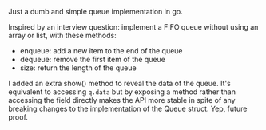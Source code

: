 Just a dumb and simple queue implementation in go.

Inspired by an interview question: implement a FIFO queue without using an array or list, with these methods:

- enqueue: add a new item to the end of the queue
- dequeue: remove the first item of the queue
- size: return the length of the queue

I added an extra show() method to reveal the data of the queue. It's equivalent to accessing `q.data` but by exposing a method rather than accessing the field directly makes the API more stable in spite of any breaking changes to the implementation of the Queue struct. Yep, future proof.